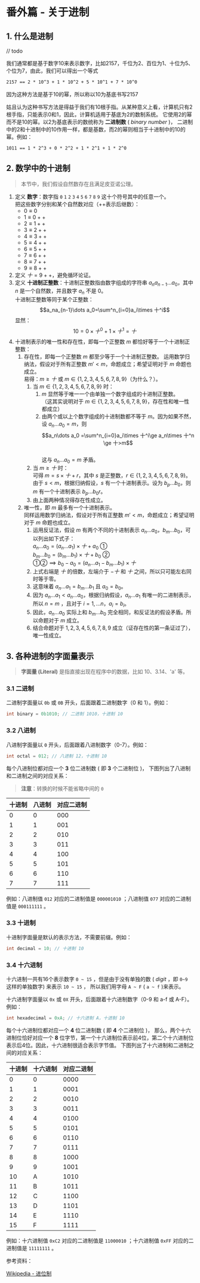# 番外篇 - 关于进制

## 1. 什么是进制

// todo

我们通常都是基于数字10来表示数字，比如2157，千位为2、百位为1、十位为5、个位为7，由此，我们可以得出一个等式

```txt
2157 == 2 * 10^3 + 1 * 10^2 + 5 * 10^1 + 7 * 10^0
```

因为这种方法是基于10的幂，所以称以10为基底书写2157

姑且认为这种书写方法是得益于我们有10根手指。从某种意义上看，计算机只有2根手指，只能表示0和1，因此，计算机适用于基底为2的数制系统。
它使用2的幂而不是10的幂。以2为基底表示的数统称为 **二进制数** ( _binary number_ )，
二进制中的2和十进制中的10作用一样，都是基数，而2的幂则相当于十进制中的10的幂。例如：

```txt
1011 == 1 * 2^3 + 0 * 2^2 + 1 * 2^1 + 1 * 2^0
```

## 2. 数学中的十进制

> 本节中，我们假设自然数存在且满足皮亚诺公理。

1. 定义 **数字**：数字指 `0` `1` `2` `3` `4` `5` `6` `7` `8` `9` 这十个符号其中的任意一个。  
   把这些数字分别和某个自然数对应（++表示后继数）：
   - $0\equiv 0$
   - $1\equiv 0++$
   - $2\equiv 1++$
   - $3\equiv 2++$
   - $4\equiv 3++$
   - $5\equiv 4++$
   - $6\equiv 5++$
   - $7\equiv 6++$
   - $8\equiv 7++$
   - $9\equiv 8++$
2. 定义 $十=9++$，避免循环论证。
3. 定义 **十进制正整数**：十进制正整数指由数字组成的字符串 $a_na_{n-1}\dots a_0$，其中 $n$ 是一个自然数，并且数字 $a_n$
   不是 $0$。  
   十进制正整数等同于某个正整数：
   $$a_na_{n-1}\dots a_0=\sum^n_{i=0}a_i\times 十^i$$
   显然：
   $$10=0\times 十^0+1\times 十^1=十$$
4. 十进制表示的唯一性和存在性，即每一个正整数 $m$ 都恰好等于一个十进制正整数：
   1. 存在性，即每一个正整数 $m$ 都至少等于一个十进制正整数。
      运用数学归纳法，假设对于所有正整数 $m'<m$，命题成立；希望证明对于 $m$ 命题也成立。  
      易得：$m \ge 十$ 或 $m \in \{1,2,3,4,5,6,7,8,9\}$（为什么？）。
      1. 当 $m \in \{1,2,3,4,5,6,7,8,9\}$ 时：
         1. $m$ 显然等于唯一一个由单独一个数字组成的十进制正整数。  
            （这其实说明对于 $m \in \{1,2,3,4,5,6,7,8,9\}$，存在性和唯一性都成立）
         2. 由两个或以上个数字组成的十进制数都不等于 $m$。因为如果不然，设 $a_n\dots a_0=m$，则  
            $$a_n\dots a_0 =\sum^n_{i=0}a_i\times 十^i\ge a_n\times 十^n \ge 十>m$$  
            这与 $a_n\dots a_0=m$ 矛盾。
      2. 当 $m \ge 十$ 时：  
         可得 $m=s\times 十+r$，其中 $s$ 是正整数，$r \in \{1,2,3,4,5,6,7,8,9\}$。  
         由于 $s<m$，根据归纳假设，$s$ 有一个十进制表示。设为 $b_p\dots b_0$，则 $m$ 有一个十进制表示 $b_p\dots b_0r$。
      3. 由上面两种情况得存在性成立。
   2. 唯一性，即 $m$ 最多有一个十进制表示。  
      同样运用数学归纳法，假设对于所有正整数 $m'<m$，命题成立；希望证明对于 $m$ 命题也成立。
      1. 运用反证法，假设 $m$ 有两个不同的十进制表示 $a_n\dots a_0$，$b_m\dots b_0$，可以列出如下式子：  
         $a_n\dots a_0=(a_n\dots a_1)\times 十+a_0$ ①  
         $b_m\dots b_0=(b_m\dots b_1)\times 十+b_0$ ②  
         ①②$\implies b_0-a_0=(a_n\dots a_1-b_m\dots b_1)\times 十$
      2. 上式右端是 $十$ 的倍数，左端介于 $-十$ 和 $十$ 之间，所以只可能左右同时等于零。
      3. 这意味着 $a_n\dots a_1=b_m\dots b_1$ 且 $a_0=b_0$。
      4. 因为 $a_n\dots a_1<a_n\dots a_0$，根据归纳假设，$a_n\dots a_1$ 有唯一的二进制表示，所以 $n=m$
         ，且对于 $i=1,\dots n$，$a_i=b_i$。
      5. 因此，$a_n\dots a_0$ 实际上和 $b_m\dots b_0$ 完全相同，和反证法的假设矛盾。所以命题对于 $m$ 成立。
      6. 结合命题对于 $1,2,3,4,5,6,7,8,9$ 成立（证存在性的第一条证过了），唯一性成立。

## 3. 各种进制的字面量表示

> **字面量 (Literal)** 是指直接出现在程序中的数据，比如 10、3.14、'a' 等。

### 3.1 **二进制**

二进制字面量以 `0b` 或 `0B` 开头，后面跟着二进制数字（0 和 1）。例如：

```C
int binary = 0b1010; // 二进制 1010，十进制 10
```

### 3.2 **八进制**

八进制字面量以 `0` 开头，后面跟着八进制数字（0-7）。例如：

```C
int octal = 012; // 八进制 12，十进制 10
```

每个八进制位都对应一个 **3** 位二进制数 ( 即 **3** 个二进制位 )，
下图列出了八进制和二进制之间的对应关系：

> **注意**：转换的时候不能省略中间的 `0`

| 十进制 | 八进制 | 对应二进制 |
| ------ | ------ | ---------- |
| 0      | 0      | 000        |
| 1      | 1      | 001        |
| 2      | 2      | 010        |
| 3      | 3      | 011        |
| 4      | 4      | 100        |
| 5      | 5      | 101        |
| 6      | 6      | 110        |
| 7      | 7      | 111        |

例如：八进制值 `012` 对应的二进制值是 `000001010` ；八进制值 `077` 对应的二进制值是 `000111111` 。

### 3.3 **十进制**

十进制字面量是默认的表示方法，不需要前缀。例如：

```C
int decimal = 10; // 十进制 10
```

### 3.4 **十六进制**

十六进制一共有16个表示数字 `0 ~ 15` ，但是由于没有单独的数 ( _digit_ ，即 `0~9` 这样的单独数字) 来表示 `10 ~ 15` ，
所以我们用字母 `A ~ F` ( `a ~ f` )来表示。

十六进制字面量以 `0x` 或 `0X` 开头，后面跟着十六进制数字（0-9 和 a-f 或 A-F）。例如：

```C
int hexadecimal = 0xA; // 十六进制 A，十进制 10
```

每个十六进制位都对应一个 **4** 位二进制数 ( 即 **4** 个二进制位 )，
那么，两个十六进制位恰好对应一个 **8** 位字节，第一个十六进制位表示前4位，第二个十六进制位表示后4位。因此，十六进制很适合表示字节值。
下图列出了十六进制和二进制之间的对应关系：

| 十进制 | 十六进制 | 对应二进制 |
| ------ | -------- | ---------- |
| 0      | 0        | 0000       |
| 1      | 1        | 0001       |
| 2      | 2        | 0010       |
| 3      | 3        | 0011       |
| 4      | 4        | 0100       |
| 5      | 5        | 0101       |
| 6      | 6        | 0110       |
| 7      | 7        | 0111       |
| 8      | 8        | 1000       |
| 9      | 9        | 1001       |
| 10     | A        | 1010       |
| 11     | B        | 1011       |
| 12     | C        | 1100       |
| 13     | D        | 1101       |
| 14     | E        | 1110       |
| 15     | F        | 1111       |

例如：十六进制值 `0xC2` 对应的二进制值是 `11000010` ；十六进制值 `0xFF` 对应的二进制值是 `11111111` 。

参考资料：

[Wikipedia - 进位制](https://zh.wikipedia.org/wiki/%E8%BF%9B%E4%BD%8D%E5%88%B6)
